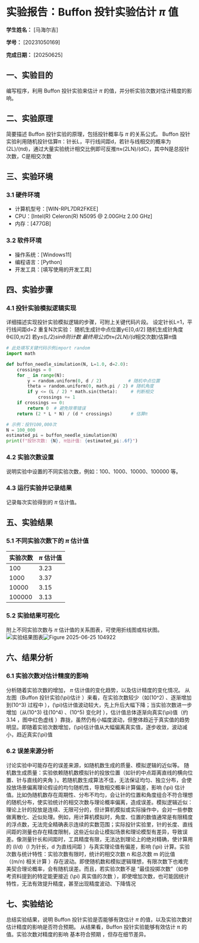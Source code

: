 
# 实验报告：Buffon 投针实验估计 $\pi$ 值

**学生姓名：** [马海尔吉] 

**学号：** [20231050169] 

**完成日期：** [20250625]

## 一、实验目的
编写程序，利用 Buffon 投针实验来估计 $\pi$ 的值，并分析实验次数对估计精度的影响。

## 二、实验原理
简要描述 Buffon 投针实验的原理，包括投针概率与 $\pi$ 的关系公式。
Buffon 投针实验利用随机投针估算π：针长L，平行线间距d，若针与线相交的概率为(2L)/(πd)，通过大量实验统计相交比例即可反推π≈(2LN)/(dC)，其中N是总投针次数，C是相交次数

## 三、实验环境
### 3.1 硬件环境
- 计算机型号：[WIN-RPL7DR2FKEE]
- CPU：[Intel(R) Celeron(R) N5095 @ 2.00GHz   2.00 GHz]
- 内存：[477GB]

### 3.2 软件环境
- 操作系统：[Windows11]
- 编程语言：[Python]
- 开发工具：[填写使用的开发工具]

## 四、实验步骤
### 4.1 投针实验模拟逻辑实现
详细描述实现投针实验模拟逻辑的步骤，可附上关键代码片段。
设定针长L=1，平行线间距d=2
重复N次实验：
随机生成针中点位置y∈[0,d/2]
随机生成针角度θ∈[0,π/2]
若y≤(L/2)*sinθ则计数
最终用公式π≈(2LN)/(d*相交次数)估算π值
```python
# 此处填写关键代码示例import random
import math

def buffon_needle_simulation(N, L=1.0, d=2.0):
    crossings = 0
    for _ in range(N):
        y = random.uniform(0, d / 2)          # 随机中点位置
        theta = random.uniform(0, math.pi / 2) # 随机角度
        if y <= (L / 2) * math.sin(theta):     # 判断相交
            crossings += 1
    if crossings == 0:
        return 0  # 避免除零错误
    return (2 * L * N) / (d * crossings)       # 估算π

# 示例：投针100,000次
N = 100_000
estimated_pi = buffon_needle_simulation(N)
print(f"投针次数: {N}, π估计值: {estimated_pi:.6f}")
```

### 4.2 实验次数设置
说明实验中设置的不同实验次数，例如：100、1000、10000、100000 等。

### 4.3 运行实验并记录结果
记录每次实验得到的 $\pi$ 估计值。

## 五、实验结果
### 5.1 不同实验次数下的 $\pi$ 估计值
| 实验次数 | $\pi$ 估计值 |
|----------|---------------|
| 100      | 3.23  |
| 1000     | 3.37  |
| 10000    | 3.15  |
| 100000   | 3.13  |

### 5.2 实验结果可视化
附上不同实验次数与 $\pi$ 估计值的关系图表，可使用折线图或柱状图。
![实验结果图表]([填写图表路径])![Figure 2025-06-25 104922](https://github.com/user-attachments/assets/32966c96-8bcf-4928-a17d-5d4750bfd231)


## 六、结果分析
### 6.1 实验次数对估计精度的影响
分析随着实验次数的增加， $\pi$ 估计值的变化趋势，以及估计精度的变化情况。
从左图（Buffon 投针实验\(\pi\)估计 ）来看，在实验次数较少（如\(10^2\) 、逐渐增加到\(10^3\) 过程中 ），\(\pi\)估计值波动较大，先上升后大幅下降；当实验次数进一步增加（从\(10^3\) 往\(10^4\) 、\(10^5\) 变化时 ），估计值总体逐渐向真实\(\pi\)值（约 3.14 ，图中红色虚线 ）靠拢，虽然仍有小幅度波动，但整体趋近于真实值的趋势明显。即随着实验次数增加，\(\pi\)估计值从大幅偏离真实值，逐步收敛，波动减小，趋近真实\(\pi\)值 

### 6.2 误差来源分析
讨论实验中可能存在的误差来源，如随机数生成的质量、模拟逻辑的近似等。
随机数生成质量：实验依赖随机数模拟针的投放位置（如针的中点距离直线的横向位置、针与直线的夹角 ）。若随机数生成算法不佳，无法保证均匀、独立分布，会使投放场景偏离理论假设的均匀随机性，导致相交概率计算偏差，影响 \(\pi\) 估计值。比如伪随机数存在周期性、分布不均匀，会让针的位置和角度组合不符合理想的随机分布，使实验统计的相交次数与理论概率偏离，造成误差。模拟逻辑近似：理论上针的投放是连续、无限可分的，但计算机模拟或实际操作中，会对一些参数做离散化、近似处理。例如，用计算机模拟时，角度、位置的数值通常是有限精度的浮点数，无法完全精确表示连续的实数范围；实际投针实验里，针的长度、直线间距的测量也存在精度限制，这些近似会让模拟场景和理论模型有差异，导致误差。像测量针长和间距时，工具精度有限，无法达到理论上的绝对精确，使计算用的 \(l/d\)（l 为针长，d 为直线间距 ）与真实理论值有偏差，影响 \(\pi\) 计算。实验次数与统计特性：实验次数有限时，统计的相交次数 n 和总次数 m 的比值（\(m/n\) 相关计算 ）存在波动。即使随机数和模拟逻辑理想，有限次数下也难完美契合理论概率，会有随机误差。而且，若实验次数不是 “最佳投掷次数”（如参考资料提到的特定能更接近 \(\pi\) 真实值的次数 ），即使增加次数，也可能因统计特性，无法有效提升精度，甚至出现精度波动、下降情况

## 七、实验结论
总结实验结果，说明 Buffon 投针实验是否能够有效估计 $\pi$ 的值，以及实验次数对估计精度的影响是否符合预期。
从结果看，Buffon 投针实验能够有效估计 π 的值。实验次数对精度的影响 基本符合预期 ，但存在细节差异。



        
